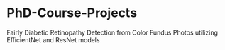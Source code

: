 # PhD-Course-Projects
Fairly Diabetic Retinopathy Detection from Color Fundus Photos utilizing EfficientNet and ResNet models
